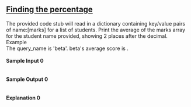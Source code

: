 ## **[Finding the percentage](https://www.hackerrank.com/challenges/finding-the-percentage)** 
The provided code stub will read in a dictionary containing key/value pairs of name:[marks] for a list of students. Print the average of the marks array for the student name provided, showing 2 places after the decimal.<br>Example<br>The query_name is 'beta'. beta's average score is .<br><br>**Sample Input 0**<br><code></code><br><br>**Sample Output 0**<br><code></code><br><br>**Explanation 0**<br><br>